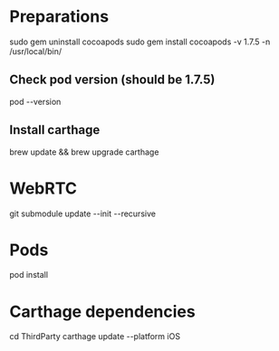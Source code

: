 # Preparations
sudo gem uninstall cocoapods
sudo gem install cocoapods -v 1.7.5 -n /usr/local/bin/

## Check pod version (should be 1.7.5)
pod --version

## Install carthage
brew update && brew upgrade carthage

# WebRTC
git submodule update --init --recursive

# Pods
pod install

# Carthage dependencies
cd ThirdParty
carthage update --platform iOS
